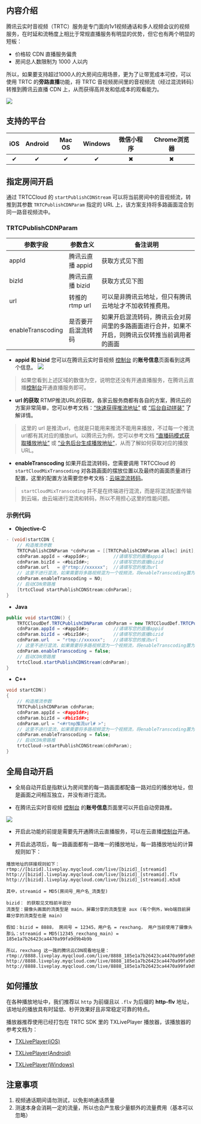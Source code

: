 ## 内容介绍

腾讯云实时音视频（TRTC）服务是专门面向1v1视频通话和多人视频会议的视频服务，在时延和流畅度上相比于常规直播服务有明显的优势，但它也有两个明显的短板：
- 价格较 CDN 直播服务偏贵
- 房间总人数限制为 1000 人以内

所以，如果要支持超过1000人的大房间应用场景，更为了让带宽成本可控，可以使用 TRTC 的**旁路直播**功能，将 TRTC 音视频房间里的音视频流（经过混流转码）转推到腾讯云直播 CDN 上，从而获得高并发和低成本的观看能力。

![](https://main.qcloudimg.com/raw/96dc6cf35659f03d8ec9739f1fde2c5a.png)

## 支持的平台

| iOS | Android | Mac OS | Windows | 微信小程序 | Chrome浏览器|
|:-------:|:-------:|:-------:|:-------:|:-------:|:-------:|
|     ✔  |    ✔    |    ✔   |    ✔    |    ✖     |   ✖     |

## 指定房间开启

通过 TRTCCloud 的 `startPublishCDNStream` 可以将当前房间中的音视频流，转推到其参数 `TRTCPublishCDNParam` 指定的 URL 上，该方案支持将多路画面混合到同一路音视频流中。

### TRTCPublishCDNParam

| 参数字段 | 参数含义 | 备注说明 |
|---------|---------|---------|
| appId |  腾讯云直播 appid | 获取方式见下图 |
| bizId | 腾讯云直播 bizid | 获取方式见下图 |
| url | 转推的 rtmp url | 可以是非腾讯云地址，但只有腾讯云地址才不加收转推费用。 |
| enableTranscoding | 是否要开启混流转码 | 如果开启混流转码，腾讯云会对房间里的多路画面进行合并，如果不开启，则腾讯云仅转推当前调用者的画面 |

- **appid 和 bizid**
您可以在腾讯云实时音视频 [控制台](https://console.cloud.tencent.com/rav) 的**账号信息**页面看到这两个信息。
![](https://main.qcloudimg.com/raw/4bacb840b1ece10544f1f3414635fe7c.png)

 > 如果您看到上述区域的数值为空，说明您还没有开通直播服务，在腾讯云直播[控制台](https://console.cloud.tencent.com/live)开通直播服务即可。

- **url 的获取**
RTMP推流URL的获取，各家云服务商都有各自的方案，腾讯云的方案非常简单，您可以参考文档：[“快速获得推流地址”](https://cloud.tencent.com/document/product/267/7977) 或 [“后台自动拼装”](https://cloud.tencent.com/document/product/267/13457) 了解详情。

 > 这里的 url 是推流url，也就是只能用来推流不能用来播放，不过每一个推流url都有其对应的播放url。以腾讯云为例，您可以参考文档 [“直播码模式获取播放地址”](https://cloud.tencent.com/document/product/267/13484) 或 [“业务后台生成播放地址”](https://cloud.tencent.com/document/product/267/13485)，从而了解如何获取对应的播放URL。
 
- **enableTranscoding**
如果开启混流转码，您需要调用 TRTCCloud 的 `startCloudMixTranscoding` 对各路画面的摆放位置以及最终的画面质量进行配置，这里的配置方法需要您参考文档：[云端混流转码](https://cloud.tencent.com/document/product/647/16827)。

 > `startCloudMixTranscoding` 并不是在终端进行混流，而是将混流配置传输到云端，由云端进行混流和转码，所以不用担心这里的性能问题。

### 示例代码

- **Objective-C**

``` Objective-C
- (void)startCDN {
    // 构造推流参数
    TRTCPublishCDNParam *cdnParam = [[TRTCPublishCDNParam alloc] init];
    cdnParam.appId = <#appId#>;         //请填写您的直播appid
    cdnParam.bizId = <#bizId#>;         //请填写您的直播bizid
    cdnParam.url   = @"rtmp://xxxxxx";  //请填写您的推流url
    // 这里不进行混流，如果需要将多路视频混为一个视频流，将enableTranscoding置为YES并参见"云端混流转码"进行配置
    cdnParam.enableTranscoding = NO;
    // 启动CDN旁路推
    [trtcCloud startPublishCDNStream:cdnParam];
}
```

- **Java**

``` java
public void startCDN() {
    TRTCCloudDef.TRTCPublishCDNParam cdnParam = new TRTCCloudDef.TRTCPublishCDNParam();
    cdnParam.appId = <#appId#>;         //请填写您的直播appid
    cdnParam.bizId = <#bizId#>;         //请填写您的直播bizid
    cdnParam.url   = "rtmp://xxxxxx";   //请填写您的推流url
    // 这里不进行混流，如果需要将多路视频混为一个视频流，将enableTranscoding置为true并参见"云端混流转码"进行配置
    cdnParam.enableTranscoding = false;
    // 启动CDN旁路推
    trtcCloud.startPublishCDNStream(cdnParam);
}
```

- **C++**

``` c++
void startCDN()
{
    // 构造推流参数
    TRTCPublishCDNParam cdnParam;
    cdnParam.appId = <#appId#>;
    cdnParam.bizId = <#bizId#>;
    cdnParam.url = "<#rtmp推流url# >";
    // 这里不进行混流，如果需要将多路视频混为一个视频流，将enableTranscoding置为YES并参见"云端混流转码"进行配置
    cdnParam.enableTranscoding = false;
    // 启动CDN旁路推
    trtcCloud->startPublishCDNStream(cdnParam);
}
```

## 全局自动开启

- 全局自动开启是指默认为房间里的每一路画面都配备一路对应的播放地址，但是画面之间相互独立，并没有进行混流。

- 在腾讯云实时音视频 [控制台](https://console.cloud.tencent.com/rav) 的**账号信息**页面里可以开启自动旁路推。

![](https://main.qcloudimg.com/raw/91672da223a6eb7c24e8c9891018ead1.png)

- 开启此功能的前提是需要先开通腾讯云直播服务，可以在云直播[控制台](https://console.cloud.tencent.com/live)开通。

- 开启此选项后，每一路画面都有一路唯一的播放地址，每一路播放地址的计算规则如下：

```
播放地址的拼接规则如下：
rtmp://[bizid].liveplay.myqcloud.com/live/[bizid]_[streamid]
http://[bizid].liveplay.myqcloud.com/live/[bizid]_[streamid].flv
http://[bizid].liveplay.myqcloud.com/live/[bizid]_[streamid].m3u8

其中，streamid = MD5(房间号_用户名_流类型)

bizid： 的获取见文档前半部分
流类型：摄像头画面的流类型是 main，屏幕分享的流类型是 aux (有个例外，Web端目前屏幕分享的流类型也是 main)

假如：bizid = 8888， 房间号 = 12345，用户名 = rexchang， 用户当前使用了摄像头
那么：streamid = MD5(12345_rexchang_main) = 185e1a7b26423ca4470a99fa9d9b4b9b

所以，rexchang 这一路的腾讯云CDN观看地址是：
rtmp://8888.liveplay.myqcloud.com/live/8888_185e1a7b26423ca4470a99fa9d9b4b9b
http://8888.liveplay.myqcloud.com/live/8888_185e1a7b26423ca4470a99fa9d9b4b9b.flv
http://8888.liveplay.myqcloud.com/live/8888_185e1a7b26423ca4470a99fa9d9b4b9b.m3u8
```

## 如何播放

在各种播放地址中，我们推荐以 `http` 为前缀且以 `.flv` 为后缀的 **http-flv** 地址，该地址的播放具有时延低、秒开效果好且非常稳定可靠的特点。

播放器推荐使用已经打包在 TRTC SDK 里的 TXLivePlayer 播放器，该播放器的参考文档为：
- [TXLivePlayer(iOS)](https://cloud.tencent.com/document/product/454/7880)

- [TXLivePlayer(Android)](https://cloud.tencent.com/document/product/454/7886)

- [TXLivePlayer(Windows)](https://cloud.tencent.com/document/product/454/13676#.E6.92.AD.E6.94.BE.E5.8A.9F.E8.83.BD)

## 注意事项
1. 视频通话期间请勿测试，以免影响通话质量
2. 测速本身会消耗一定的流量，所以也会产生极少量额外的流量费用（基本可以忽略）



